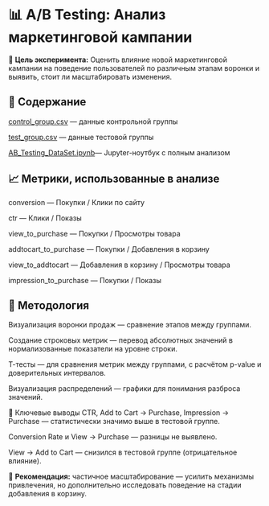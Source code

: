 # 📊 A/B Testing: Анализ маркетинговой кампании
🧪 **Цель эксперимента:**
Оценить влияние новой маркетинговой кампании на поведение пользователей по различным этапам воронки и выявить, стоит ли масштабировать изменения.

## 📁 Содержание

[control_group.csv](./data/control_group.csv) — данные контрольной группы

[test_group.csv](./data/test_group.csv) — данные тестовой группы

[AB_Testing_DataSet.ipynb](./AB_Testing_DataSet.ipynb)— Jupyter-ноутбук с полным анализом



## 📈 Метрики, использованные в анализе
conversion — Покупки / Клики по сайту

ctr — Клики / Показы

view_to_purchase — Покупки / Просмотры товара

addtocart_to_purchase — Покупки / Добавления в корзину

view_to_addtocart — Добавления в корзину / Просмотры товара

impression_to_purchase — Покупки / Показы

## 🧠 Методология
Визуализация воронки продаж — сравнение этапов между группами.

Создание строковых метрик — перевод абсолютных значений в нормализованные показатели на уровне строки.

Т-тесты — для сравнения метрик между группами, с расчётом p-value и доверительных интервалов.

Визуализация распределений — графики для понимания разброса значений.

📝 Ключевые выводы
CTR, Add to Cart → Purchase, Impression → Purchase — статистически значимо выше в тестовой группе.

Conversion Rate и View → Purchase — разницы не выявлено.

View → Add to Cart — снизился в тестовой группе (отрицательное влияние).

📌 **Рекомендация:** частичное масштабирование — усилить механизмы привлечения, но дополнительно исследовать поведение на стадии добавления в корзину.

